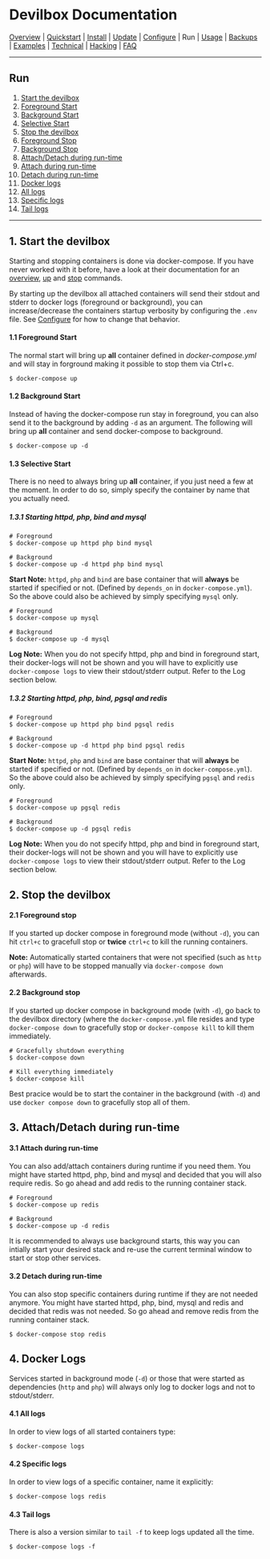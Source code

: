 # Devilbox Documentation

[Overview](README.md) |
[Quickstart](Quickstart.md) |
[Install](Install.md) |
[Update](Update.md) |
[Configure](Configure.md) |
Run |
[Usage](Usage.md) |
[Backups](Backups.md) |
[Examples](Examples.md) |
[Technical](Technical.md) |
[Hacking](Hacking.md) |
[FAQ](FAQ.md)

---

## Run

1. [Start the devilbox](#1-start-the-devilbox)
  1. [Foreground Start](#1-1-foreground-start)
  2. [Background Start](#1-2-background-start)
  3. [Selective Start](#1-3-selective-start)
2. [Stop the devilbox](#2-stop-the-devilbox)
  1. [Foreground Stop](#2-1-foreground-stop)
  2. [Background Stop](#2-2-background-stop)
3. [Attach/Detach during run-time](#3-attach-detach-during-run-time)
  1. [Attach during run-time](#3-1-attach-during-run-time)
  2. [Detach during run-time](#3-2-detach-during-run-time)
4. [Docker logs](#4-docker-logs)
  1. [All logs](#4-1-all-logs)
  1. [Specific logs](#4-2-specific-logs)
  1. [Tail logs](#4-3-tail-logs)


---

## 1. Start the devilbox

Starting and stopping containers is done via docker-compose. If you have never worked with it before, have a look at their documentation for an [overview](https://docs.docker.com/compose/reference/overview/), [up](https://docs.docker.com/compose/reference/up/) and [stop](https://docs.docker.com/compose/reference/stop/) commands.

By starting up the devilbox all attached containers will send their stdout and stderr to docker logs (foreground or background), you can increase/decrease the containers startup verbosity by configuring the `.env` file. See [Configure](Configure.md) for how to change that behavior.

#### 1.1 Foreground Start

The normal start will bring up **all** container defined in *docker-compose.yml* and will stay in forground making it possible to stop them via Ctrl+c.

```shell
$ docker-compose up
```

#### 1.2 Background Start

Instead of having the docker-compose run stay in foreground, you can also send it to the background by adding `-d` as an argument. The following will bring up **all** container and send docker-compose to background.

```shell
$ docker-compose up -d
```

#### 1.3 Selective Start

There is no need to always bring up **all** container, if you just need a few at the moment. In order to do so, simply specify the container by name that you actually need.

##### 1.3.1 Starting httpd, php, bind and mysql

```shell
# Foreground
$ docker-compose up httpd php bind mysql

# Background
$ docker-compose up -d httpd php bind mysql
```

**Start Note:** `httpd`, `php` and `bind` are base container that will **always** be started if specified or not. (Defined by `depends_on` in `docker-compose.yml`). So the above could also be achieved by simply specifying `mysql` only.

```shell
# Foreground
$ docker-compose up mysql

# Background
$ docker-compose up -d mysql
```

**Log Note:** When you do not specify httpd, php and bind in foreground start, their docker-logs will not be shown and you will have to explicitly use `docker-compose logs` to view their stdout/stderr output. Refer to the Log section below.

##### 1.3.2 Starting httpd, php, bind, pgsql and redis

```shell
# Foreground
$ docker-compose up httpd php bind pgsql redis

# Background
$ docker-compose up -d httpd php bind pgsql redis
```

**Start Note:** `httpd`, `php` and `bind` are base container that will **always** be started if specified or not. (Defined by `depends_on` in `docker-compose.yml`). So the above could also be achieved by simply specifying `pgsql` and `redis` only.

```shell
# Foreground
$ docker-compose up pgsql redis

# Background
$ docker-compose up -d pgsql redis
```
**Log Note:** When you do not specify httpd, php and bind in foreground start, their docker-logs will not be shown and you will have to explicitly use `docker-compose logs` to view their stdout/stderr output. Refer to the Log section below.


## 2. Stop the devilbox

#### 2.1 Foreground stop

If you started up docker compose in foreground mode (without `-d`), you can hit `ctrl+c` to gracefull stop or **twice** `ctrl+c` to kill the running containers.

**Note:** Automatically started containers that were not specified (such as `http` or `php`) will have to be stopped manually via `docker-compose down` afterwards.

#### 2.2 Background stop

If you started up docker compose in background mode (with `-d`), go back to the devilbox directory (where the `docker-compose.yml` file resides and type `docker-compose down` to gracefully stop or `docker-compose kill` to kill them immediately.

```shell
# Gracefully shutdown everything
$ docker-compose down

# Kill everything immediately
$ docker-compose kill
```

Best pracice would be to start the container in the background (with `-d`) and use `docker compose down` to gracefully stop all of them.

## 3. Attach/Detach during run-time

#### 3.1 Attach during run-time

You can also add/attach containers during runtime if you need them. You might have started httpd, php, bind and mysql and decided that you will also require redis. So go ahead and add redis to the running container stack.

```shell
# Foreground
$ docker-compose up redis

# Background
$ docker-compose up -d redis
```

It is recommended to always use background starts, this way you can intially start your desired stack and re-use the current terminal window to start or stop other services.


#### 3.2 Detach during run-time

You can also stop specific containers during runtime if they are not needed anymore. You might have started httpd, php, bind, mysql and redis and decided that redis was not needed. So go ahead and remove redis from the running container stack.

```shell
$ docker-compose stop redis
```

## 4. Docker Logs

Services started in background mode (`-d`) or those that were started as dependencies (`http` and `php`) will always only log to docker logs and not to stdout/stderr.

#### 4.1 All logs

In order to view logs of all started containers type:

```shell
$ docker-compose logs
```

#### 4.2 Specific logs

In order to view logs of a specific container, name it explicitly:

```shell
$ docker-compose logs redis
```

#### 4.3 Tail logs

There is also a version similar to `tail -f` to keep logs updated all the time.

```shell
$ docker-compose logs -f
```

